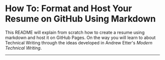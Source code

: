 # How To: Format and Host Your Resume on GitHub Using Markdown

This README will explain from scratch how to create a resume using markdown and host it on GitHub Pages. On the way you will learn to about Technical Writing through the ideas developed in Andrew Etter's *Modern Technical Writing*. 
________________


